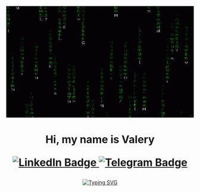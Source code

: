 <div id="header" align="center">
  <img src="https://github.com/LazVal/LazVal/blob/main/image/8088665.gif" width="100%" height="300"/>
</div>

<div align="center">
<h1>Hi, my name is Valery
<p align="middle">
  <a href="#">
    <img src="https://img.shields.io/badge/LinkedIn-blue?style=for-the-badge&logo=linkedin&logoColor=white" alt="LinkedIn Badge"/>
  </a>
   <a href="https://t.me/estelior">
    <img src="https://img.shields.io/badge/Telegram-blue?style=for-the-badge&logo=telegram&logoColor=white" alt="Telegram Badge"/>
  </a>
</p>
</div>
<div align="center">
 <a href="#"><img src="https://readme-typing-svg.herokuapp.com?font=Fira+Code&pause=1000&color=fff&width=265&lines=Welcome+to+my+page!+%3A)" alt="Typing SVG" /></a>
 </div>
 </div>